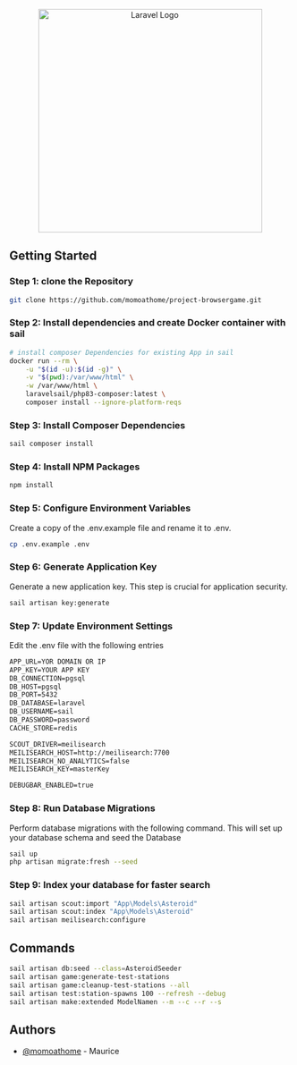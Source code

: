 <p align="center"><a href="https://laravel.com" target="_blank"><img src="https://raw.githubusercontent.com/laravel/art/master/logo-lockup/5%20SVG/2%20CMYK/1%20Full%20Color/laravel-logolockup-cmyk-red.svg" width="400" alt="Laravel Logo"></a></p>

## Getting Started

### Step 1: clone the Repository

``` bash
git clone https://github.com/momoathome/project-browsergame.git
```

### Step 2: Install dependencies and create Docker container with sail

``` bash
# install composer Dependencies for existing App in sail
docker run --rm \
    -u "$(id -u):$(id -g)" \
    -v "$(pwd):/var/www/html" \
    -w /var/www/html \
    laravelsail/php83-composer:latest \
    composer install --ignore-platform-reqs
```

### Step 3: Install Composer Dependencies

``` bash
sail composer install
```

### Step 4: Install NPM Packages

``` bash
npm install
```

### Step 5: Configure Environment Variables

Create a copy of the .env.example file and rename it to .env.

``` bash
cp .env.example .env
```

### Step 6: Generate Application Key

Generate a new application key. This step is crucial for application security.

``` bash
sail artisan key:generate   
```

### Step 7: Update Environment Settings

Edit the .env file with the following entries

``` md
APP_URL=YOR DOMAIN OR IP
APP_KEY=YOUR APP KEY
DB_CONNECTION=pgsql
DB_HOST=pgsql
DB_PORT=5432
DB_DATABASE=laravel
DB_USERNAME=sail
DB_PASSWORD=password
CACHE_STORE=redis

SCOUT_DRIVER=meilisearch
MEILISEARCH_HOST=http://meilisearch:7700
MEILISEARCH_NO_ANALYTICS=false
MEILISEARCH_KEY=masterKey

DEBUGBAR_ENABLED=true
```

### Step 8: Run Database Migrations

Perform database migrations with the following command. This will set up your database schema and seed the Database

``` bash
sail up
php artisan migrate:fresh --seed
```

### Step 9: Index your database for faster search

``` bash
sail artisan scout:import "App\Models\Asteroid"
sail artisan scout:index "App\Models\Asteroid"
sail artisan meilisearch:configure
```

## Commands

``` bash
sail artisan db:seed --class=AsteroidSeeder
sail artisan game:generate-test-stations
sail artisan game:cleanup-test-stations --all
sail artisan test:station-spawns 100 --refresh --debug
sail artisan make:extended ModelNamen --m --c --r --s
```

## Authors

- [@momoathome](https://github.com/momoathome) - Maurice
